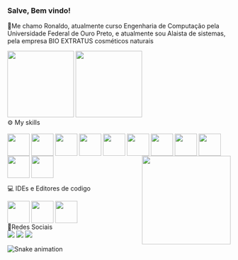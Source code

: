 ### Salve, Bem vindo!
📑Me chamo Ronaldo, atualmente curso Engenharia de Computação pela Universidade Federal de Ouro Preto, e atualmente sou Alaista de sistemas, pela empresa BIO EXTRATUS cosméticos naturais




 <div>
  <img height="150em" src="https://github-readme-stats.vercel.app/api?username=ronaldofreitas41&show_icons=true&theme=dark&include_all_commits=true&count_private=true"/>
  <img height="150em" src="https://github-readme-stats.vercel.app/api/top-langs/?username=ronaldofreitas41&layout=compact&langs_count=7&theme=dark"/>
</div>
  ⚙ My skills
<div style="display: inline_block"><br>
  <img align="center" height="50" width="50" src="https://cdn.jsdelivr.net/gh/devicons/devicon/icons/c/c-original.svg">
  <img align="center" height="50" width="50" src="https://cdn.jsdelivr.net/gh/devicons/devicon/icons/csharp/csharp-original.svg">
  <img align="center" height="50" width="50" src="https://cdn.jsdelivr.net/gh/devicons/devicon/icons/python/python-original.svg">
  <img align="center" height="50" width="50" src="https://cdn.jsdelivr.net/gh/devicons/devicon/icons/java/java-plain.svg">
  <img align="center" height="50" width="50" src="https://cdn.jsdelivr.net/gh/devicons/devicon/icons/android/android-plain-wordmark.svg">
  <img align="center" height="50" width="50" src="https://cdn.jsdelivr.net/gh/devicons/devicon/icons/javascript/javascript-plain.svg">
  <img align="center" height="50" width="50" src="https://cdn.jsdelivr.net/gh/devicons/devicon/icons/typescript/typescript-plain.svg">
  <img align="center" height="50" width="50" src="https://cdn.jsdelivr.net/gh/devicons/devicon/icons/html5/html5-plain.svg">
  <img align="center" height="50" width="50" src="https://cdn.jsdelivr.net/gh/devicons/devicon/icons/css3/css3-plain.svg">    
  <img align="center" height="50" width="50" src="https://cdn.icon-icons.com/icons2/2415/PNG/512/php_plain_logo_icon_146397.png">
  <img align="center" height="50" width="50" src="https://cdn3.iconfinder.com/data/icons/logos-and-brands-adobe/512/194_Laravel-512.png">
  <img align="right" height="200" width="200" src="https://media2.giphy.com/media/l0MYKDrj6SXHz8YYU/giphy.gif">
</div>
  
  💻 IDEs e Editores de codigo
  <div style="display: inline_block">
  <img align="center" height="50" width="50" src="https://cdn.jsdelivr.net/gh/devicons/devicon/icons/unity/unity-original.svg">
  <img align="center" height="50" width="50" src="https://cdn.jsdelivr.net/gh/devicons/devicon/icons/vscode/vscode-original.svg">
  <img align="center" height="50" width="50" src="https://cdn.jsdelivr.net/gh/devicons/devicon/icons/raspberrypi/raspberrypi-original.svg">  
  
</div>
  📱Redes Sociais
  <div> 
  <a href="https://www.instagram.com/ronaldoluizfreitas/" target="_blank"><img src="https://img.shields.io/badge/-Instagram-%23E4405F?style=for-the-badge&logo=instagram&logoColor=white" target="_blank"></a>
  <a href = "mailto:ronaldinho.lfs@gmail.com"><img src="https://img.shields.io/badge/-Gmail-%23333?style=for-the-badge&logo=gmail&logoColor=white" target="_blank"></a>
  <a href="https://www.linkedin.com/in/ronaldo-luiz-71b63b142" target="_blank"><img src="https://img.shields.io/badge/-LinkedIn-%230077B5?style=for-the-badge&logo=linkedin&logoColor=white" target="_blank"></a> 
</div>

![Snake animation](https://github.com/LuigiGF/LuigiGF/blob/output/github-contribution-grid-snake.svg)
